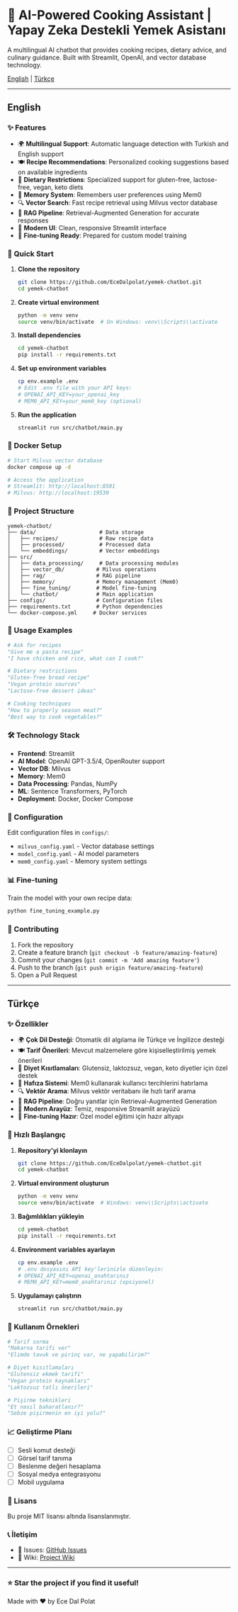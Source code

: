 # 🍳 AI-Powered Cooking Assistant | Yapay Zeka Destekli Yemek Asistanı

A multilingual AI chatbot that provides cooking recipes, dietary advice, and culinary guidance. Built with Streamlit, OpenAI, and vector database technology.

[English](#english) | [Türkçe](#türkçe)

---

## English

### ✨ Features

- 🌍 **Multilingual Support**: Automatic language detection with Turkish and English support
- 🍽️ **Recipe Recommendations**: Personalized cooking suggestions based on available ingredients
- 🥗 **Dietary Restrictions**: Specialized support for gluten-free, lactose-free, vegan, keto diets
- 🧠 **Memory System**: Remembers user preferences using Mem0
- 🔍 **Vector Search**: Fast recipe retrieval using Milvus vector database
- 🤖 **RAG Pipeline**: Retrieval-Augmented Generation for accurate responses
- 📱 **Modern UI**: Clean, responsive Streamlit interface
- 🔧 **Fine-tuning Ready**: Prepared for custom model training

### 🚀 Quick Start

1. **Clone the repository**
   ```bash
   git clone https://github.com/EceDalpolat/yemek-chatbot.git
   cd yemek-chatbot
   ```

2. **Create virtual environment**
   ```bash
   python -m venv venv
   source venv/bin/activate  # On Windows: venv\\Scripts\\activate
   ```

3. **Install dependencies**
   ```bash
   cd yemek-chatbot
   pip install -r requirements.txt
   ```

4. **Set up environment variables**
   ```bash
   cp env.example .env
   # Edit .env file with your API keys:
   # OPENAI_API_KEY=your_openai_key
   # MEM0_API_KEY=your_mem0_key (optional)
   ```

5. **Run the application**
   ```bash
   streamlit run src/chatbot/main.py
   ```

### 🐳 Docker Setup

```bash
# Start Milvus vector database
docker compose up -d

# Access the application
# Streamlit: http://localhost:8501
# Milvus: http://localhost:19530
```

### 📁 Project Structure

```
yemek-chatbot/
├── data/                    # Data storage
│   ├── recipes/             # Raw recipe data
│   ├── processed/           # Processed data
│   └── embeddings/          # Vector embeddings
├── src/
│   ├── data_processing/     # Data processing modules
│   ├── vector_db/          # Milvus operations
│   ├── rag/                # RAG pipeline
│   ├── memory/             # Memory management (Mem0)
│   ├── fine_tuning/        # Model fine-tuning
│   └── chatbot/            # Main application
├── configs/                # Configuration files
├── requirements.txt        # Python dependencies
└── docker-compose.yml     # Docker services
```

### 🎯 Usage Examples

```python
# Ask for recipes
"Give me a pasta recipe"
"I have chicken and rice, what can I cook?"

# Dietary restrictions
"Gluten-free bread recipe"
"Vegan protein sources"
"Lactose-free dessert ideas"

# Cooking techniques
"How to properly season meat?"
"Best way to cook vegetables?"
```

### 🛠️ Technology Stack

- **Frontend**: Streamlit
- **AI Model**: OpenAI GPT-3.5/4, OpenRouter support
- **Vector DB**: Milvus
- **Memory**: Mem0
- **Data Processing**: Pandas, NumPy
- **ML**: Sentence Transformers, PyTorch
- **Deployment**: Docker, Docker Compose

### 🔧 Configuration

Edit configuration files in `configs/`:
- `milvus_config.yaml` - Vector database settings
- `model_config.yaml` - AI model parameters
- `mem0_config.yaml` - Memory system settings

### 📊 Fine-tuning

Train the model with your own recipe data:

```bash
python fine_tuning_example.py
```

### 🤝 Contributing

1. Fork the repository
2. Create a feature branch (`git checkout -b feature/amazing-feature`)
3. Commit your changes (`git commit -m 'Add amazing feature'`)
4. Push to the branch (`git push origin feature/amazing-feature`)
5. Open a Pull Request

---

## Türkçe

### ✨ Özellikler

- 🌍 **Çok Dil Desteği**: Otomatik dil algılama ile Türkçe ve İngilizce desteği
- 🍽️ **Tarif Önerileri**: Mevcut malzemelere göre kişiselleştirilmiş yemek önerileri
- 🥗 **Diyet Kısıtlamaları**: Glutensiz, laktozsuz, vegan, keto diyetler için özel destek
- 🧠 **Hafıza Sistemi**: Mem0 kullanarak kullanıcı tercihlerini hatırlama
- 🔍 **Vektör Arama**: Milvus vektör veritabanı ile hızlı tarif arama
- 🤖 **RAG Pipeline**: Doğru yanıtlar için Retrieval-Augmented Generation
- 📱 **Modern Arayüz**: Temiz, responsive Streamlit arayüzü
- 🔧 **Fine-tuning Hazır**: Özel model eğitimi için hazır altyapı

### 🚀 Hızlı Başlangıç

1. **Repository'yi klonlayın**
   ```bash
   git clone https://github.com/EceDalpolat/yemek-chatbot.git
   cd yemek-chatbot
   ```

2. **Virtual environment oluşturun**
   ```bash
   python -m venv venv
   source venv/bin/activate  # Windows: venv\\Scripts\\activate
   ```

3. **Bağımlılıkları yükleyin**
   ```bash
   cd yemek-chatbot
   pip install -r requirements.txt
   ```

4. **Environment variables ayarlayın**
   ```bash
   cp env.example .env
   # .env dosyasını API key'lerinizle düzenleyin:
   # OPENAI_API_KEY=openai_anahtarınız
   # MEM0_API_KEY=mem0_anahtarınız (opsiyonel)
   ```

5. **Uygulamayı çalıştırın**
   ```bash
   streamlit run src/chatbot/main.py
   ```

### 🎯 Kullanım Örnekleri

```python
# Tarif sorma
"Makarna tarifi ver"
"Elimde tavuk ve pirinç var, ne yapabilirim?"

# Diyet kısıtlamaları
"Glutensiz ekmek tarifi"
"Vegan protein kaynakları"
"Laktozsuz tatlı önerileri"

# Pişirme teknikleri
"Et nasıl baharatlanır?"
"Sebze pişirmenin en iyi yolu?"
```

### 📈 Geliştirme Planı

- [ ] Sesli komut desteği
- [ ] Görsel tarif tanıma
- [ ] Beslenme değeri hesaplama
- [ ] Sosyal medya entegrasyonu
- [ ] Mobil uygulama

### 📄 Lisans

Bu proje MIT lisansı altında lisanslanmıştır.

### 📞 İletişim

- 🐛 Issues: [GitHub Issues](https://github.com/EceDalpolat/yemek-chatbot/issues)
- 📖 Wiki: [Project Wiki](https://github.com/EceDalpolat/yemek-chatbot/wiki)

---

### ⭐ Star the project if you find it useful!

Made with ❤️ by Ece Dal Polat